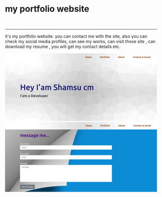 <h1>my portfolio website</h1> <br>
<hr>
<p>it's my portfolio website. you can contact me with the site, also you can check my social media profiles, can see my works, can visit those site , can download my resume , you will get my contact details etc.</p> 

![](static/media/Screenshot%20from%202021-09-30%2009-05-13.png) <br>
![](static/media/Screenshot%20from%202021-09-30%2009-05-41.png)
